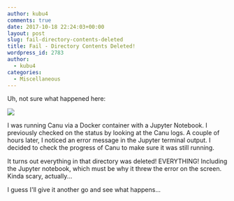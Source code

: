```yaml
---
author: kubu4
comments: true
date: 2017-10-18 22:24:03+00:00
layout: post
slug: fail-directory-contents-deleted
title: Fail - Directory Contents Deleted!
wordpress_id: 2783
author:
  - kubu4
categories:
  - Miscellaneous
---
```


Uh, not sure what happened here:

[![](http://owl.fish.washington.edu/Athaliana/20171018_directory_deletion_01.png)](http://owl.fish.washington.edu/Athaliana/20171018_directory_deletion_01.png)

I was running Canu via a Docker container with a Jupyter Notebook. I previously checked on the status by looking at the Canu logs. A couple of hours later, I noticed an error message in the Jupyter terminal output. I decided to check the progress of Canu to make sure it was still running.

It turns out everything in that directory was deleted! EVERYTHING! Including the Jupyter notebook, which must be why it threw the error on the screen. Kinda scary, actually...

I guess I'll give it another go and see what happens...
